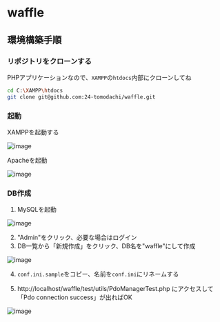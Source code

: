 # waffle
## 環境構築手順

### リポジトリをクローンする
PHPアプリケーションなので、`XAMPP`の`htdocs`内部にクローンしてね

```sh
cd C:\XAMPP\htdocs
git clone git@github.com:24-tomodachi/waffle.git
```

### 起動
XAMPPを起動する

![image](https://github.com/24-tomodachi/waffle/assets/114195789/822552e3-f26a-4658-8a83-0e495822b752)

Apacheを起動

![image](https://github.com/24-tomodachi/waffle/assets/114195789/196b26c7-50b0-468d-aad0-a6b7bdc0aa17)

### DB作成
1. MySQLを起動

![image](https://github.com/24-tomodachi/waffle/assets/114195789/1718cdcc-77bf-4d41-86ca-2afba3619128)

2. "Admin"をクリック、必要な場合はログイン
3. DB一覧から「新規作成」をクリック、DB名を"waffle"にして作成

![image](https://github.com/24-tomodachi/waffle/assets/114195789/baa3a418-6e70-4aba-b823-17d0df890c5f)

4. `conf.ini.sample`をコピー、名前を`conf.ini`にリネームする

5. http://localhost/waffle/test/utils/PdoManagerTest.php にアクセスして「Pdo connection success」が出ればOK

![image](https://github.com/24-tomodachi/waffle/assets/114195789/f8da476f-e818-4e27-9a54-53fc65a186ab)
